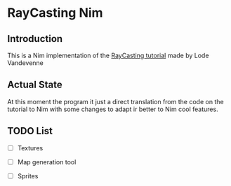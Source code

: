 # RayCasting Nim

## Introduction 

This is a Nim implementation of the [RayCasting tutorial](https://lodev.org/cgtutor/raycasting.html) made by Lode Vandevenne

## Actual State

At this moment the program it just a direct translation from the code on the tutorial to Nim with some changes to adapt ir better to Nim cool features.

## TODO List

- [ ] Textures
- [ ] Map generation tool
- [ ] Sprites

